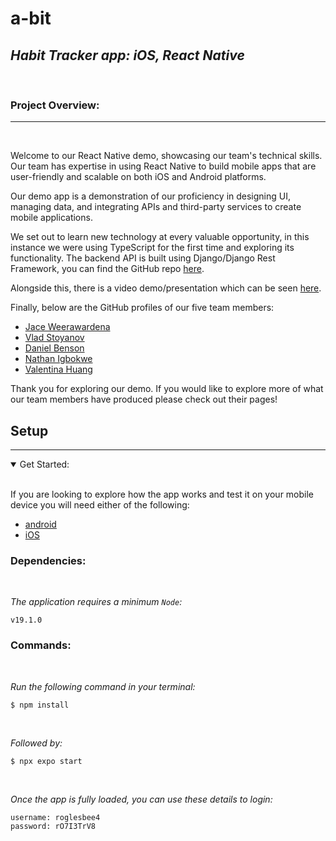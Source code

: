 # **a-bit**

## _**Habit Tracker app: iOS, React Native**_

<br>

### **Project Overview:**

---

<br>

Welcome to our React Native demo, showcasing our team's technical skills. Our team has expertise in using React Native to build mobile apps that are user-friendly and scalable on both iOS and Android platforms.

Our demo app is a demonstration of our proficiency in designing UI, managing data, and integrating APIs and third-party services to create mobile applications.

We set out to learn new technology at every valuable opportunity, in this instance we were using TypeScript for the first time and exploring its functionality. The backend API is built using Django/Django Rest Framework, you can find the GitHub repo [here](https://github.com/VladStoyanovADP/Habit-Tracker).

Alongside this, there is a video demo/presentation which can be seen [here](https://www.youtube.com/watch?v=iUrSxLPm9Zo&feature=youtu.be&ab_channel=VladStoyanov).

Finally, below are the GitHub profiles of our five team members:

- [Jace Weerawardena](https://github.com/crypticalfish86)
- [Vlad Stoyanov](https://github.com/VladStoyanovADP)
- [Daniel Benson](https://github.com/dvbenson)
- [Nathan Igbokwe](https://github.com/n-igbokwe)
- [Valentina Huang](ttps://github.com/tuttitaken01)

Thank you for exploring our demo. If you would like to explore more of what our team members have produced please check out their pages!

## **Setup**

---

<details open>
<summary>
 Get Started:
</summary>
<br>

If you are looking to explore how the app works and test it on your mobile device you will need either of the following:

- [android](https://play.google.com/store/apps/details?id=host.exp.exponent&hl=en_GB&gl=US&pli=1)
- [iOS](https://apps.apple.com/us/app/expo-go/id982107779)

### **Dependencies:**

<br>

_The application requires a minimum `Node`:_

```
v19.1.0
```

### **Commands:**

<br>

_Run the following command in your terminal:_

```
$ npm install
```

<br>

_Followed by:_

```
$ npx expo start
```

<br>

_Once the app is fully loaded, you can use these details to login:_

```
username: roglesbee4
password: rO7I3TrV8
```

</details>
